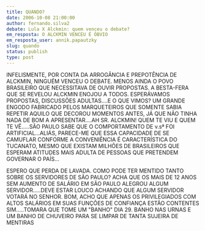 ```yaml
---
title: QUANDO?
date: 2006-10-08 21:00:00
author: fernando.silva2
debate: Lula X Alckmin: quem venceu o debate?
em_resposta: O ALCKMIN VENCEU É ÓBVIO
em_resposta_user: annik.papautzky
slug: quando
status: publish 
type: post
---
```


INFELISMENTE, POR CONTA DA ARROGÂNCIA E PREPOTÊNCIA DE ALCKMIN, NINGUÉM VENCEU O DEBATE. MENOS AINDA O POVO BRASILEIRO QUE NECESSITAVA DE OUVIR PROPOSTAS. A BESTA-FERA QUE SE REVELOU ALCKMIN ENOJOU A TODOS. ESPERÁVAMOS PROPOSTAS, DISCUSSÕES ADULTAS....E O QUE VIMOS? UM GRANDE ENGODO FABRICADO PELOS MARQUETEIROS QUE SOMENTE SABIA REPETIR AQUILO QUE DECOROU MOMENTOS ANTES, JÁ QUE NÃO TINHA NADA DE BOM A APRESENTAR....AH SR. ALCKMIN! QUEM TE VIU E QUEM TE VÊ.....SÃO PAULO SABE QUE O COMPORTAMENTO DE v.sª FOI ARTIFICIAL...ALIÁS, PARECE-ME QUE ESSA CAPACIDADE DE SE CAMUFLAR CONFORME A CONVENIÊNCIA É CARACTERÍSTICA DO TUCANATO, MESMO QUE EXISTAM MILHÕES DE BRASILEIROS QUE ESPERAM ATITUDES MAIS ADULTA DE PESSOAS QUE PRETENDEM GOVERNAR O PAÍS...


ESPERO QUE PERDA DE LAVADA. COMO PODE TER MENTIDO TANTO SOBRE OS SERVIDORES DE SÃO PAULO? ACHA QUE OS MAIS DE 12 ANOS SEM AUMENTO DE SALÁRIO EM SÃO PAULO ALEGROU ALGUM SERVIDOR.....DEVE ESTAR LOUCO ACHANDO QUE ALGUM SERVIDOR VOTARÁ NO SENHOR. BOM, ACHO QUE APENAS OS PRIVILEGIADOS COM ALTOS SALÁRIOS EM SUAS FUNÇÕES DE CONFIANÇA ESTÃO CONTENTES SIM.....TOMARA QUE TOME UM "BANHO" DIA 29. BANHO NAS URNAS E UM BANHO DE CHUVEIRO PARA SE LIMPAR DE TANTA SUJEIRA DE MENTIRAS 


